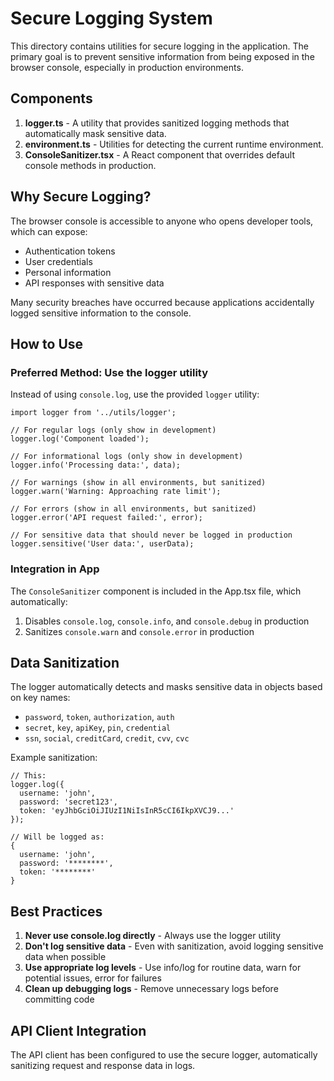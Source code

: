 # Secure Logging System

This directory contains utilities for secure logging in the application. The primary goal is to prevent sensitive information from being exposed in the browser console, especially in production environments.

## Components

1. **logger.ts** - A utility that provides sanitized logging methods that automatically mask sensitive data.
2. **environment.ts** - Utilities for detecting the current runtime environment.
3. **ConsoleSanitizer.tsx** - A React component that overrides default console methods in production.

## Why Secure Logging?

The browser console is accessible to anyone who opens developer tools, which can expose:
- Authentication tokens
- User credentials
- Personal information
- API responses with sensitive data

Many security breaches have occurred because applications accidentally logged sensitive information to the console.

## How to Use

### Preferred Method: Use the logger utility

Instead of using `console.log`, use the provided `logger` utility:

```tsx
import logger from '../utils/logger';

// For regular logs (only show in development)
logger.log('Component loaded');

// For informational logs (only show in development)
logger.info('Processing data:', data);

// For warnings (show in all environments, but sanitized)
logger.warn('Warning: Approaching rate limit');

// For errors (show in all environments, but sanitized)
logger.error('API request failed:', error);

// For sensitive data that should never be logged in production
logger.sensitive('User data:', userData);
```

### Integration in App

The `ConsoleSanitizer` component is included in the App.tsx file, which automatically:
1. Disables `console.log`, `console.info`, and `console.debug` in production
2. Sanitizes `console.warn` and `console.error` in production

## Data Sanitization

The logger automatically detects and masks sensitive data in objects based on key names:
- `password`, `token`, `authorization`, `auth`
- `secret`, `key`, `apiKey`, `pin`, `credential`
- `ssn`, `social`, `creditCard`, `credit`, `cvv`, `cvc`

Example sanitization:
```tsx
// This:
logger.log({
  username: 'john',
  password: 'secret123',
  token: 'eyJhbGciOiJIUzI1NiIsInR5cCI6IkpXVCJ9...'
});

// Will be logged as:
{
  username: 'john',
  password: '********',
  token: '********'
}
```

## Best Practices

1. **Never use console.log directly** - Always use the logger utility
2. **Don't log sensitive data** - Even with sanitization, avoid logging sensitive data when possible
3. **Use appropriate log levels** - Use info/log for routine data, warn for potential issues, error for failures
4. **Clean up debugging logs** - Remove unnecessary logs before committing code

## API Client Integration

The API client has been configured to use the secure logger, automatically sanitizing request and response data in logs. 
